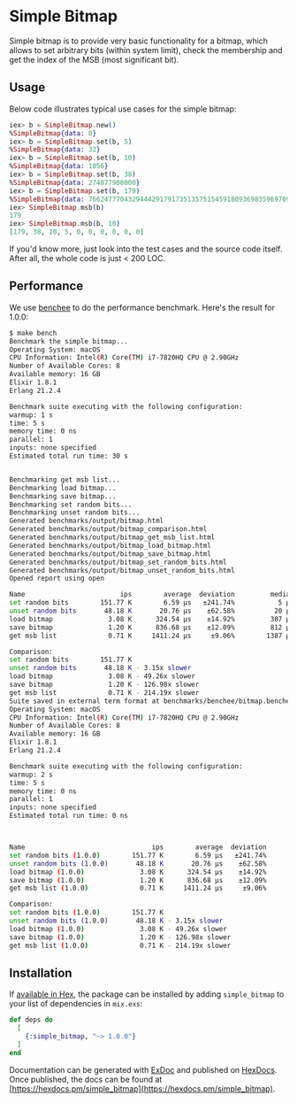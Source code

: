 # Simple Bitmap

Simple bitmap is to provide very basic functionality for a bitmap, which allows to set arbitrary bits (within system limit), check the membership and get the index of the MSB (most significant bit).

## Usage

Below code illustrates typical use cases for the simple bitmap:

```elixir
iex> b = SimpleBitmap.new()
%SimpleBitmap{data: 0}
iex> b = SimpleBitmap.set(b, 5)
%SimpleBitmap{data: 32}
iex> b = SimpleBitmap.set(b, 10)
%SimpleBitmap{data: 1056}
iex> b = SimpleBitmap.set(b, 38)
%SimpleBitmap{data: 274877908000}
iex> b = SimpleBitmap.set(b, 179)
%SimpleBitmap{data: 766247770432944429179173513575154591809369835969709088}
iex> SimpleBitmap.msb(b)
179
iex> SimpleBitmap.msb(b, 10)
[179, 38, 10, 5, 0, 0, 0, 0, 0, 0]
```

If you'd know more, just look into the test cases and the source code itself. After all, the whole code is just < 200 LOC.

## Performance

We use [benchee]() to do the performance benchmark. Here's the result for 1.0.0:

```bash
$ make bench
Benchmark the simple bitmap...
Operating System: macOS
CPU Information: Intel(R) Core(TM) i7-7820HQ CPU @ 2.90GHz
Number of Available Cores: 8
Available memory: 16 GB
Elixir 1.8.1
Erlang 21.2.4

Benchmark suite executing with the following configuration:
warmup: 1 s
time: 5 s
memory time: 0 ns
parallel: 1
inputs: none specified
Estimated total run time: 30 s


Benchmarking get msb list...
Benchmarking load bitmap...
Benchmarking save bitmap...
Benchmarking set random bits...
Benchmarking unset random bits...
Generated benchmarks/output/bitmap.html
Generated benchmarks/output/bitmap_comparison.html
Generated benchmarks/output/bitmap_get_msb_list.html
Generated benchmarks/output/bitmap_load_bitmap.html
Generated benchmarks/output/bitmap_save_bitmap.html
Generated benchmarks/output/bitmap_set_random_bits.html
Generated benchmarks/output/bitmap_unset_random_bits.html
Opened report using open

Name                        ips        average  deviation         median         99th %
set random bits        151.77 K        6.59 μs   ±241.74%           5 μs          29 μs
unset random bits       48.18 K       20.76 μs    ±62.58%          20 μs          56 μs
load bitmap              3.08 K      324.54 μs    ±14.92%         307 μs      513.61 μs
save bitmap              1.20 K      836.68 μs    ±12.09%         812 μs     1201.43 μs
get msb list             0.71 K     1411.24 μs     ±9.06%        1387 μs     1864.72 μs

Comparison:
set random bits        151.77 K
unset random bits       48.18 K - 3.15x slower
load bitmap              3.08 K - 49.26x slower
save bitmap              1.20 K - 126.98x slower
get msb list             0.71 K - 214.19x slower
Suite saved in external term format at benchmarks/benchee/bitmap.benchee
Operating System: macOS
CPU Information: Intel(R) Core(TM) i7-7820HQ CPU @ 2.90GHz
Number of Available Cores: 8
Available memory: 16 GB
Elixir 1.8.1
Erlang 21.2.4

Benchmark suite executing with the following configuration:
warmup: 2 s
time: 5 s
memory time: 0 ns
parallel: 1
inputs: none specified
Estimated total run time: 0 ns



Name                                ips        average  deviation         median         99th %
set random bits (1.0.0)        151.77 K        6.59 μs   ±241.74%           5 μs          29 μs
unset random bits (1.0.0)       48.18 K       20.76 μs    ±62.58%          20 μs          56 μs
load bitmap (1.0.0)              3.08 K      324.54 μs    ±14.92%         307 μs      513.61 μs
save bitmap (1.0.0)              1.20 K      836.68 μs    ±12.09%         812 μs     1201.43 μs
get msb list (1.0.0)             0.71 K     1411.24 μs     ±9.06%        1387 μs     1864.72 μs

Comparison:
set random bits (1.0.0)        151.77 K
unset random bits (1.0.0)       48.18 K - 3.15x slower
load bitmap (1.0.0)              3.08 K - 49.26x slower
save bitmap (1.0.0)              1.20 K - 126.98x slower
get msb list (1.0.0)             0.71 K - 214.19x slower
```

## Installation

If [available in Hex](https://hex.pm/docs/publish), the package can be installed
by adding `simple_bitmap` to your list of dependencies in `mix.exs`:

```elixir
def deps do
  [
    {:simple_bitmap, "~> 1.0.0"}
  ]
end
```

Documentation can be generated with [ExDoc](https://github.com/elixir-lang/ex_doc)
and published on [HexDocs](https://hexdocs.pm). Once published, the docs can
be found at [https://hexdocs.pm/simple_bitmap](https://hexdocs.pm/simple_bitmap).
